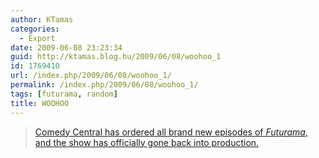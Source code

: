```yaml
---
author: KTamas
categories:
  - Export
date: 2009-06-08 23:23:34
guid: http://ktamas.blog.hu/2009/06/08/woohoo_1
id: 1769410
url: /index.php/2009/06/08/woohoo_1/
permalink: /index.php/2009/06/08/woohoo_1/
tags: [futurama, random]
title: WOOHOO
---
```


> <a href="http://www.tvsquad.com/2009/06/08/benders-back-baby-new-futurama-episodes-are-in-our-future/" target="_blank">Comedy Central has ordered all brand new episodes of <em>Futurama, </em>and the show has officially gone back into production.</a>
